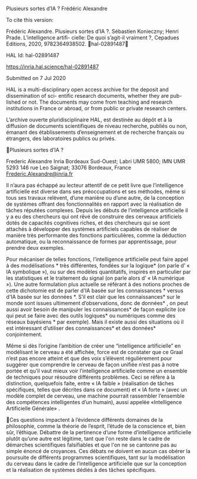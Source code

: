 Plusieurs sortes d’IA ?
Frédéric Alexandre

To cite this version:

Frédéric Alexandre. Plusieurs sortes d’IA ?. Sébastien Konieczny; Henri Prade. L’intelligence artifi-
cielle: De quoi s’agit-il vraiment ?, Cepadues Editions, 2020, 9782364938502. ￿hal-02891487￿

HAL Id: hal-02891487

https://inria.hal.science/hal-02891487

Submitted on 7 Jul 2020

HAL is a multi-disciplinary open access
archive for the deposit and dissemination of sci-
entific research documents, whether they are pub-
lished or not. The documents may come from
teaching and research institutions in France or
abroad, or from public or private research centers.

L’archive ouverte pluridisciplinaire HAL, est
destinée au dépôt et à la diffusion de documents
scientifiques de niveau recherche, publiés ou non,
émanant des établissements d’enseignement et de
recherche français ou étrangers, des laboratoires
publics ou privés.

Plusieurs sortes d’IA ? 

Frederic Alexandre 
Inria Bordeaux Sud-Ouest; Labri UMR 5800; IMN UMR 5293 
146 rue Leo Saignat; 33076 Bordeaux, France 
Frederic.Alexandre@inria.fr 

Il n’aura pas échappé au lecteur attentif de ce petit livre que l’intelligence artificielle est 
diverse dans ses préoccupations et ses méthodes, même si tous ses travaux relèvent, 
d’une manière ou d’une autre, de la conception de systèmes offrant des 
fonctionnalités en rapport avec la réalisation de tâches réputées complexes. Depuis 
les débuts de l’intelligence artificielle il y a eu des chercheurs qui ont rêvé de 
construire des cerveaux artificiels dotés de capacités cognitives riches, et des 
chercheurs qui se sont attachés à développer des systèmes artificiels capables de 
réaliser de manière très performante des fonctions particulières, comme la déduction 
automatique, ou la reconnaissance de formes par apprentissage, pour prendre deux 
exemples. 

Pour mécaniser de telles fonctions, l’intelligence artificielle peut faire appel 
à des modélisations \* très différentes, fondées sur la logique\* (on parle d’ « IA 
symbolique »), ou sur des modèles quantitatifs, inspirés en particulier par les 
statistiques et le traitement du signal (on parle alors d’ « IA numérique »). Une autre 
formulation plus actuelle se référant à des notions proches de cette dichotomie est de 
parler d'IA basée sur les connaissances \* versus d'IA basée sur les données \*. S’il est 
clair que les connaissances\* sur le monde sont issues ultimement d’observations, 
donc de données\* , on peut aussi avoir besoin de manipuler les connaissances\* de 
façon explicite (ce qui peut se faire avec des outils logiques\* ou numériques comme 
des réseaux bayésiens \* par exemple). Mais il existe aussi des situations où il est 
intéressant d’utiliser des connaissances\* et des données\* conjointement. 

Même si dès l’origine l’ambition de créer une “intelligence artificielle” en modélisant le 
cerveau a été affichée, force est de constater que ce Graal n’est pas encore atteint et 
que des voix s’élèvent régulièrement pour suggérer que comprendre le cerveau de 
façon unifiée n’est pas à notre portée et qu’il vaut mieux voir l’intelligence artificielle 
comme un ensemble de techniques pour résoudre différents problèmes. Ceci se 
réfère à la distinction, quelquefois faite, entre « IA faible » (réalisation de tâches 
spécifiques, telles que décrites dans ce document) et « IA forte » (avec un modèle 
complet de cerveau, une machine pourrait rassembler l’ensemble des compétences 
intelligentes d’un humain), aussi appelée «Intelligence Artificielle Générale» . 

 
 
 
 
 
 
 
 
 
 
 
 
Ces questions impactent à l’évidence différents domaines de la philosophie, comme la 
théorie de l’esprit, l’étude de la conscience et, bien sûr, l’éthique. Débattre de la 
pertinence d’une forme d’intelligence artificielle plutôt qu’une autre est légitime, tant 
que l'on reste dans le cadre de démarches scientifiques falsifiables et que l'on ne se 
cantonne pas au simple énoncé de croyances. Ces débats ne doivent en aucun cas 
obérer la poursuite de différents programmes scientifiques, tant sur la modélisation du 
cerveau dans le cadre de l’intelligence artificielle que sur la conception et la réalisation 
de systèmes dédiés à des tâches spécifiques. 

 
